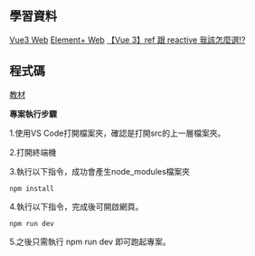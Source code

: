 
## 學習資料
[Vue3 Web](https://vuejs.org/guide/introduction.html)
[Element+ Web](https://element-plus.org/en-US/)
[【Vue 3】ref 跟 reactive 我該怎麼選!?](https://medium.com/i-am-mike/vue-3-ref-%E8%B7%9F-reactive-%E6%88%91%E8%A9%B2%E6%80%8E%E9%BA%BC%E9%81%B8-2fb6b6735a3c)

## 程式碼
[教材](https://github.com/tsunhousam91/2023LuciditvCourse_05.git)

**專案執行步驟**

1.使用VS Code打開檔案夾，確認是打開src的上一層檔案夾。

2.打開終端機

3.執行以下指令，成功會產生node_modules檔案夾
```
npm install
```
4.執行以下指令，完成後可開啟網頁。
```
npm run dev
```
5.之後只需執行 npm run dev 即可跑起專案。
